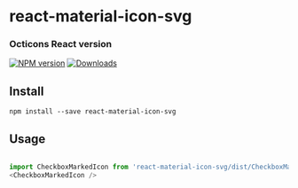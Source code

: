 # react-material-icon-svg

### Octicons React version

[![NPM version][npm-image]][npm-url]
[![Downloads][downloads-image]][npm-url]


## Install

```
npm install --save react-material-icon-svg
```

## Usage

```javascript

import CheckboxMarkedIcon from 'react-material-icon-svg/dist/CheckboxMarkedIcon';
<CheckboxMarkedIcon />

```

[downloads-image]: https://img.shields.io/npm/dm/react-material-icon-svg.svg
[npm-url]: https://www.npmjs.com/package/react-material-icon-svg
[npm-image]: https://img.shields.io/npm/v/react-material-icon-svg.svg
